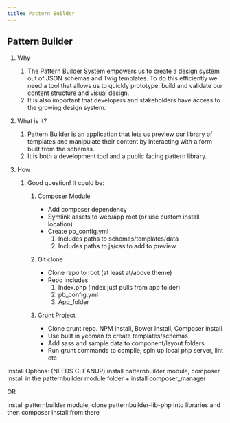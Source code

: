 ```yaml
---
title: Pattern Builder
---
```


## Pattern Builder

1. Why
    1. The Pattern Builder System empowers us to create a design system out of JSON schemas and Twig templates. To do this efficiently we need a tool that allows us to quickly prototype, build and validate our content structure and visual design.
    2. It is also important that developers and stakeholders have access to the growing design system.

2. What is it?
    1. Pattern Builder is an application that lets us preview our library of templates and manipulate their content by interacting with a form built from the schemas.
    2. It is both a development tool and a public facing pattern library.

3. How
    1. Good question! It could be:
        1. Composer Module
            - Add composer dependency
            - Symlink assets to web/app root (or use custom install location)
            - Create pb_config.yml
                1. Includes paths to schemas/templates/data
                2. Includes paths to js/css to add to preview

        2. Git clone
            - Clone repo to root (at least at/above theme)
            - Repo includes
                1. Index.php (index just pulls from app folder)
                2. pb_config.yml
                3. App_folder

        3. Grunt Project
            - Clone grunt repo. NPM install, Bower Install, Composer install
            - Use built in yeoman to create templates/schemas
            - Add sass and sample data to component/layout folders
            - Run grunt commands to compile, spin up local php server, lint etc


Install Options: (NEEDS CLEANUP)
install patternbuilder module, composer install in the patternbuilder module folder + install composer_manager

OR

install patternbuilder module, clone patternbuilder-lib-php into libraries and then composer install from there
